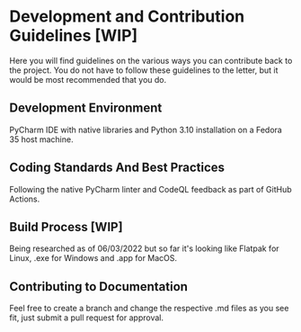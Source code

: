 # Development and Contribution Guidelines [WIP]
Here you will find guidelines on the various ways you can contribute back to 
the project. You do not have to follow these guidelines to the letter, but it 
would be most recommended that you do.

## Development Environment
PyCharm IDE with native libraries and Python 3.10 installation on a Fedora 35 
host machine.

## Coding Standards And Best Practices
Following the native PyCharm linter and CodeQL feedback as part of GitHub 
Actions.

## Build Process [WIP]
Being researched as of 06/03/2022 but so far it's looking like Flatpak for 
Linux, .exe for Windows and .app for MacOS.

## Contributing to Documentation
Feel free to create a branch and change the respective .md files as you see 
fit, just submit a pull request for approval.